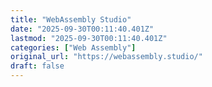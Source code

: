 ```yaml
---
title: "WebAssembly Studio"
date: "2025-09-30T00:11:40.401Z"
lastmod: "2025-09-30T00:11:40.401Z"
categories: ["Web Assembly"]
original_url: "https://webassembly.studio/"
draft: false
---
```

